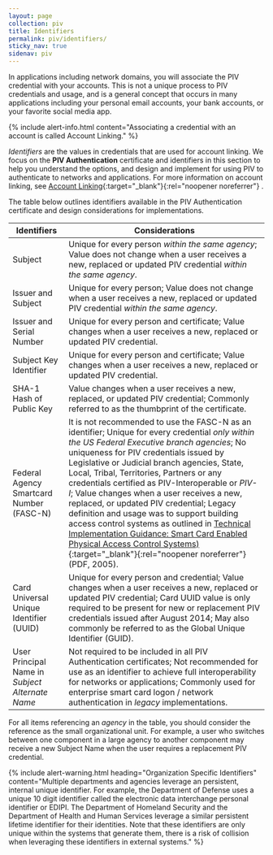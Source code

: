 ```yaml
---
layout: page
collection: piv
title: Identifiers
permalink: piv/identifiers/
sticky_nav: true
sidenav: piv
---
```


In applications including network domains, you will associate the PIV credential with your accounts.  This is not a unique process to PIV credentials and usage, and is a general concept that occurs in many applications including your personal email accounts, your bank accounts, or your favorite social media app.  

{% include alert-info.html content="Associating a credential with an account is called Account Linking." %}

_Identifiers_ are the values in credentials that are used for account linking.  We focus on the **PIV Authentication** certificate and identifiers in this section to help you understand the options, and design and implement for using PIV to authenticate to networks and applications. For more information on account linking, see [Account Linking](../network/account/){:target="_blank"}{:rel="noopener noreferrer"} .

The table below outlines identifiers available in the PIV Authentication certificate and design considerations for implementations.

| Identifiers              | Considerations |
| -------------            |----            |
| Subject      |  Unique for every person _within the same agency_; Value does not change when a user receives a new, replaced or updated PIV credential _within the same agency_. |
| Issuer and Subject      | Unique for every person; Value does not change when a user receives a new, replaced or updated PIV credential _within the same agency_. |
| Issuer and Serial Number   | Unique for every person and certificate; Value changes when a user receives a new, replaced or updated PIV credential. |
| Subject Key Identifier  | Unique for every person and certificate; Value changes when a user receives a new, replaced or updated PIV credential. |
| SHA-1 Hash of Public Key  | Value changes when a user receives a new, replaced, or updated PIV credential; Commonly referred to as the thumbprint of the certificate. |
| Federal Agency Smartcard Number (FASC-N)   | It is not recommended to use the FASC-N as an identifier; Unique for every credential _only within the US Federal Executive branch agencies_; No uniqueness for PIV credentials issued by Legislative or Judicial branch agencies, State, Local, Tribal, Territories, Partners or any credentials certified as PIV-Interoperable or _PIV-I_; Value changes when a user receives a new, replaced, or updated PIV credential; Legacy definition and usage was to support building access control systems as outlined in [Technical Implementation Guidance: Smart Card Enabled Physical Access Control Systems)](https://www.idmanagement.gov/docs/pacs-tig-scepacs.pdf){:target="_blank"}{:rel="noopener noreferrer"} (PDF, 2005). |
| Card Universal Unique Identifier (UUID)      |   Unique for every person and credential; Value changes when a user receives a new, replaced or updated PIV credential; Card UUID value is only required to be present for new or replacement PIV credentials issued after August 2014; May also commonly be referred to as the Global Unique Identifier (GUID). |
| User Principal Name in _Subject Alternate Name_   |  Not required to be included in all PIV Authentication certificates; Not recommended for use as an identifier to achieve full interoperability for networks or applications; Commonly used for enterprise smart card logon / network authentication in _legacy_ implementations. |

For all items referencing an _agency_ in the table, you should consider the reference as the small organizational unit.  For example, a user who switches between one component in a large agency to another component may receive a new Subject Name when the user requires a replacement PIV credential.

{% include alert-warning.html heading="Organization Specific Identifiers" content="Multiple departments and agencies leverage an persistent, internal unique identifier. For example, the Department of Defense uses a unique 10 digit identifier called the electronic data interchange personal identifier or EDIPI. The Department of Homeland Security and the Department of Health and Human Services leverage a similar persistent lifetime identifier for their identities. Note that these identifiers are only unique within the systems that generate them, there is a risk of collision when leveraging these identifiers in external systems." %}
